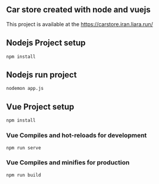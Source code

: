 ## Car store created with node and vuejs


This project is available at the https://carstore.iran.liara.run/


## Nodejs Project setup
```
npm install
```

## Nodejs run project
```
nodemon app.js
```


## Vue Project setup
```
npm install
```

### Vue Compiles and hot-reloads for development
```
npm run serve
```

### Vue Compiles and minifies for production
```
npm run build
```
